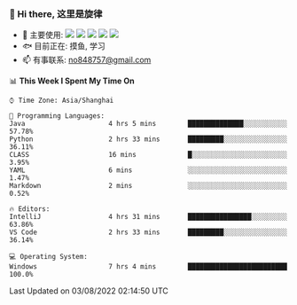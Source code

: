### 👋 Hi there, 这里是旋律
- 🔭 主要使用: 
![](https://img.shields.io/badge/-Python-3e74a2?style=flat-square&logo=Python&logoColor=fff)
![](https://img.shields.io/badge/-Java-007396?mstyle=flat-square&logo=Java&logoColor=fff)
![](https://img.shields.io/badge/-Node.js-339933?style=flat-square&logo=Node.js&logoColor=fff)
![](https://img.shields.io/badge/-PostgreSQL-4169e1?style=flat-square&logo=PostgreSQL&logoColor=fff)
![](https://img.shields.io/badge/-VSCode-007acc?style=flat-square&logo=Visual-Studio-Code&logoColor=fff)
- 🐟 目前正在: 摸鱼, 学习
- 📫 有事联系: no848757@gmail.com

<!--START_SECTION:waka-->
📊 **This Week I Spent My Time On** 

```text
⌚︎ Time Zone: Asia/Shanghai

💬 Programming Languages: 
Java                     4 hrs 5 mins        ██████████████░░░░░░░░░░░   57.78% 
Python                   2 hrs 33 mins       █████████░░░░░░░░░░░░░░░░   36.11% 
CLASS                    16 mins             █░░░░░░░░░░░░░░░░░░░░░░░░   3.95% 
YAML                     6 mins              ░░░░░░░░░░░░░░░░░░░░░░░░░   1.47% 
Markdown                 2 mins              ░░░░░░░░░░░░░░░░░░░░░░░░░   0.52%

🔥 Editors: 
IntelliJ                 4 hrs 31 mins       ████████████████░░░░░░░░░   63.86% 
VS Code                  2 hrs 33 mins       █████████░░░░░░░░░░░░░░░░   36.14%

💻 Operating System: 
Windows                  7 hrs 4 mins        █████████████████████████   100.0%

```


 Last Updated on 03/08/2022 02:14:50 UTC
<!--END_SECTION:waka-->
